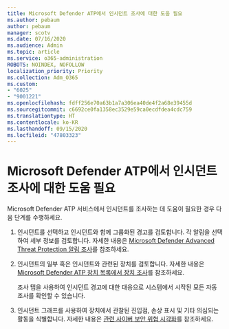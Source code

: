 ```yaml
---
title: Microsoft Defender ATP에서 인시던트 조사에 대한 도움 필요
ms.author: pebaum
author: pebaum
manager: scotv
ms.date: 07/16/2020
ms.audience: Admin
ms.topic: article
ms.service: o365-administration
ROBOTS: NOINDEX, NOFOLLOW
localization_priority: Priority
ms.collection: Adm_O365
ms.custom:
- "6025"
- "9001221"
ms.openlocfilehash: fdff256e70a63b1a7a306ea40de4f2a68e39455d
ms.sourcegitcommit: c6692ce0fa1358ec3529e59ca0ecdfdea4cdc759
ms.translationtype: HT
ms.contentlocale: ko-KR
ms.lasthandoff: 09/15/2020
ms.locfileid: "47803323"
---
```

# <a name="need-help-investigating-incidents-in-microsoft-defender-atp"></a>Microsoft Defender ATP에서 인시던트 조사에 대한 도움 필요

Microsoft Defender ATP 서비스에서 인시던트를 조사하는 데 도움이 필요한 경우 다음 단계를 수행하세요.

1. 인시던트를 선택하고 인시던트와 함께 그룹화된 경고를 검토합니다. 각 알림을 선택하여 세부 정보를 검토합니다. 자세한 내용은 [Microsoft Defender Advanced Threat Protection 알림 조사](https://docs.microsoft.com/windows/security/threat-protection/microsoft-defender-atp/investigate-alerts)를 참조하세요.
2. 인시던트의 일부 혹은 인시던트와 관련된 장치를 검토합니다. 자세한 내용은 [Microsoft Defender ATP 장치 목록에서 장치 조사](https://docs.microsoft.com/windows/security/threat-protection/microsoft-defender-atp/investigate-machines)를 참조하세요.<br/>
 
    조사 탭을 사용하여 인시던트 경고에 대한 대응으로 시스템에서 시작된 모든 자동 조사를 확인할 수 있습니다.
3. 인시던트 그래프를 사용하여 장치에서 관찰된 진입점, 손상 표시 및 기타 의심되는 활동을 식별합니다. 자세한 내용은 [관련 사이버 보안 위협 시각화](https://docs.microsoft.com/windows/security/threat-protection/microsoft-defender-atp/investigate-incidents#visualizing-associated-cybersecurity-threats)를 참조하세요.  